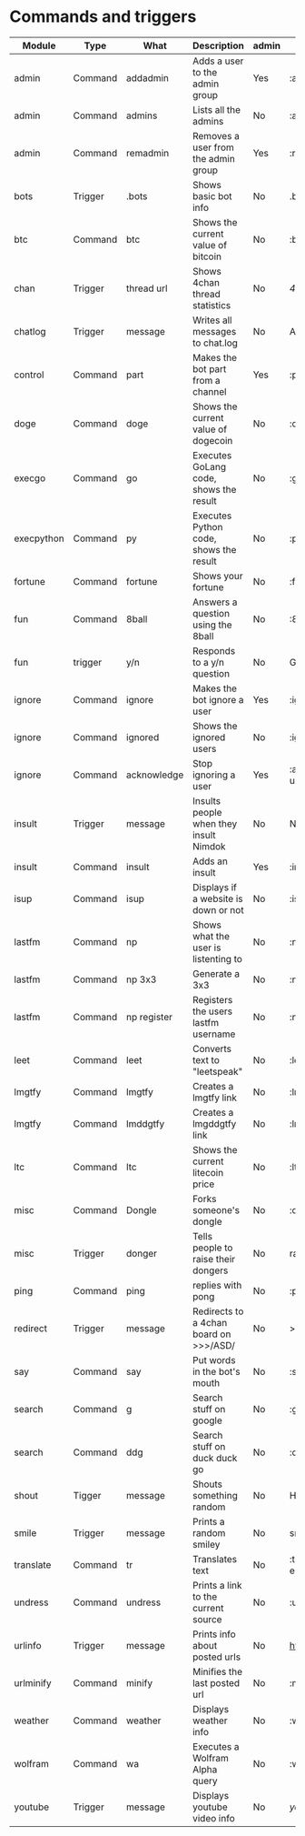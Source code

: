 Commands and triggers
======
|   Module    |  Type    |    What      |              Description                | admin  |                 Example                  |
|-------------|----------|--------------|-----------------------------------------|--------|------------------------------------------|
| admin       | Command  | addadmin     | Adds a user to the admin group          | Yes    | :addadmin shodan                         |
| admin       | Command  | admins       | Lists all the admins                    | No     | :admins                                  |
| admin       | Command  | remadmin     | Removes a user from the admin group     | Yes    | :remadmin shodan                         |
| bots        | Trigger  | .bots        | Shows basic bot info                    | No     | .bots                                    |
| btc         | Command  | btc          | Shows the current value of bitcoin      | No     | :btc                                     |
| chan        | Trigger  | thread url   | Shows 4chan thread statistics           | No     | *4chan thread*                           |
| chatlog     | Trigger  | message      | Writes all messages to chat.log         | No     | Any message                              |
| control     | Command  | part         | Makes the bot part from a channel       | Yes    | :part #/g/sicp                           |
| doge        | Command  | doge         | Shows the current value of dogecoin     | No     | :doge                                    |
| execgo      | Command  | go           | Executes GoLang code, shows the result  | No     | :go fmt | fmt.Println ("Hello, 世界")      |
| execpython  | Command  | py           | Executes Python code, shows the result  | No     | :py print "hi"                           |
| fortune     | Command  | fortune      | Shows your fortune                      | No     | :fortune                                 |
| fun         | Command  | 8ball        | Answers a question using the 8ball      | No     | :8ball go outside?                       |
| fun         | trigger  | y/n          | Responds to a y/n question              | No     | Go outside y/n?                          |
| ignore      | Command  | ignore       | Makes the bot ignore a user             | Yes    | :ignore user1                            |
| ignore      | Command  | ignored      | Shows the ignored users                 | No     | :ignored                                 |
| ignore      | Command  | acknowledge  | Stop ignoring a user                    | Yes    | :acknowledge user1                       |
| insult      | Trigger  | message      | Insults people when they insult Nimdok  | No     | Nimdok sucks                             |
| insult      | Command  | insult       | Adds an insult                          | Yes    | :insult okay then                        |
| isup        | Command  | isup         | Displays if a website is down or not    | No     | :isup google.com                         |
| lastfm      | Command  | np           | Shows what the user is listenting to    | No     | :np                                      |
| lastfm      | Command  | np 3x3       | Generate a 3x3                          | No     | :np 3x3                                  |
| lastfm      | Command  | np register  | Registers the users lastfm username     | No     | :np register usr                         |
| leet        | Command  | leet         | Converts text to "leetspeak"            | No     | :leet hello world                        |
| lmgtfy      | Command  | lmgtfy       | Creates a lmgtfy link                   | No     | :lmgtfy something                        |
| lmgtfy      | Command  | lmddgtfy     | Creates a lmgddgtfy link                | No     | :lmddgtfy stuff                          |
| ltc         | Command  | ltc          | Shows the current litecoin price        | No     | :ltc                                     |
| misc        | Command  | Dongle       | Forks someone's dongle                  | No     | :dongle shodan                           |
| misc        | Trigger  | donger       | Tells people to raise their dongers     | No     | raise that donger                        |
| ping        | Command  | ping         | replies with pong                       | No     | :ping                                    |
| redirect    | Trigger  | message      | Redirects to a 4chan board on >>>/ASD/  | No     | >>>/g/                                   |
| say         | Command  | say          | Put words in the bot's mouth            | No     | :say hello world                         |
| search      | Command  | g            | Search stuff on google                  | No     | :g cake                                  |
| search      | Command  | ddg          | Search stuff on duck duck go            | No     | :ddg cake                                |
| shout       | Tigger   | message      | Shouts something random                 | No     | HELLO WORLD                              |
| smile       | Trigger  | message      | Prints a random smiley                  | No     | smile                                    |
| translate   | Command  | tr           | Translates text                         | No     | :tr {from auto} {to english} hello world |
| undress     | Command  | undress      | Prints a link to the current source     | No     | :undress                                 |
| urlinfo     | Trigger  | message      | Prints info about posted urls           | No     | http://example.com/                      |
| urlminify   | Command  | minify       | Minifies the last posted url            | No     | :minify                                  |
| weather     | Command  | weather      | Displays weather info                   | No     | :w tokyo                                 |
| wolfram     | Command  | wa           | Executes a Wolfram Alpha query          | No     | :wa wine in france                       |
| youtube     | Trigger  | message      | Displays youtube video info             | No     | *youtube link*                           |
